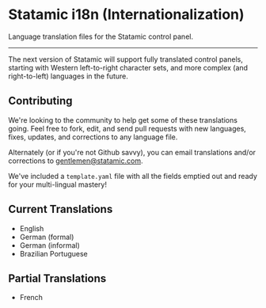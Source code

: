 # Statamic i18n (Internationalization)

Language translation files for the Statamic control panel.

---

The next version of Statamic will support fully translated control panels, starting with Western left-to-right character sets, and more complex (and right-to-left) languages in the future.

## Contributing

We're looking to the community to help get some of these translations going. Feel free to fork, edit, and send pull requests with new languages, fixes, updates, and corrections to any language file.

Alternately (or if you're not Github savvy), you can email translations and/or corrections to <gentlemen@statamic.com>.

We've included a `template.yaml` file with all the fields emptied out and ready for your multi-lingual mastery!

## Current Translations

- English
- German (formal)
- German (informal)
- Brazilian Portuguese

## Partial Translations

- French
